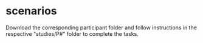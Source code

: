 # scenarios

Download the corresponding participant folder and follow instructions in the respective "studies/P#" folder to complete the tasks.
